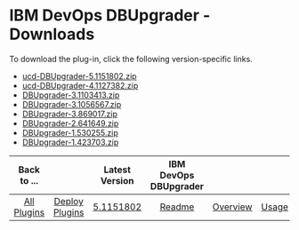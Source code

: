 
# IBM DevOps DBUpgrader - Downloads

To download the plug-in, click the following version-specific links.

- [ucd-DBUpgrader-5.1151802.zip](https://github.com/UrbanCode/IBM-UCD-PLUGINS/raw/main/files/DBUpgrader/ucd-DBUpgrader-5.1151802.zip)
- [ucd-DBUpgrader-4.1127382.zip](https://raw.githubusercontent.com/UrbanCode/IBM-UCD-PLUGINS/main/files/DBUpgrader/ucd-DBUpgrader-4.1127382.zip)
- [DBUpgrader-3.1103413.zip](https://raw.githubusercontent.com/UrbanCode/IBM-UCD-PLUGINS/main/files/DBUpgrader/DBUpgrader-3.1103413.zip)
- [DBUpgrader-3.1056567.zip](https://raw.githubusercontent.com/UrbanCode/IBM-UCD-PLUGINS/main/files/DBUpgrader/DBUpgrader-3.1056567.zip)
- [DBUpgrader-3.869017.zip](https://raw.githubusercontent.com/UrbanCode/IBM-UCD-PLUGINS/main/files/DBUpgrader/DBUpgrader-3.869017.zip)
- [DBUpgrader-2.641649.zip](https://raw.githubusercontent.com/UrbanCode/IBM-UCD-PLUGINS/main/files/DBUpgrader/DBUpgrader-2.641649.zip)
- [DBUpgrader-1.530255.zip](https://raw.githubusercontent.com/UrbanCode/IBM-UCD-PLUGINS/main/files/DBUpgrader/DBUpgrader-1.530255.zip)
- [DBUpgrader-1.423703.zip](https://raw.githubusercontent.com/UrbanCode/IBM-UCD-PLUGINS/main/files/DBUpgrader/DBUpgrader-1.423703.zip)

|Back to ...||Latest Version|IBM DevOps DBUpgrader ||||
| :---: | :---: | :---: | :---: | :---: | :---: | :---: |
|[All Plugins](../../index.md)|[Deploy Plugins](../README.md)|[5.1151802](https://raw.githubusercontent.com/UrbanCode/IBM-UCD-PLUGINS/main/files/DBUpgrader/ucd-DBUpgrader-5.1151802.zip)|[Readme](README.md)|[Overview](overview.md)|[Usage](usage.md)|[Steps](steps.md)|
